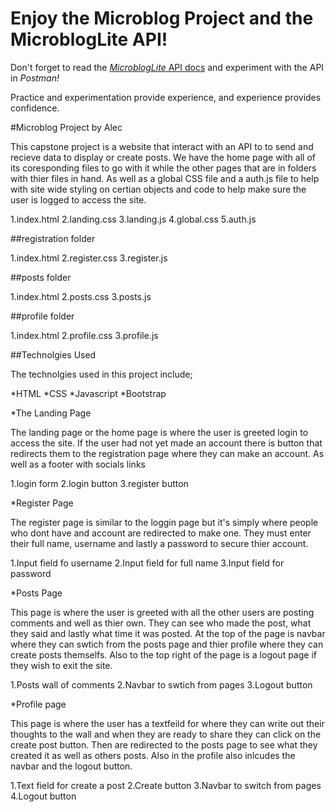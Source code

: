 # Enjoy the Microblog Project and the MicroblogLite API!

Don't forget to read the [*MicroblogLite* API docs](http://microbloglite.us-east-2.elasticbeanstalk.com/docs) and experiment with the API in *Postman!*

Practice and experimentation provide experience, and experience provides confidence.


#Microblog Project by Alec 

This capstone project is a website that interact with an API to to send and recieve data to display or create posts.
We have the home page with all of its coresponding files to go with it while the other pages that are in folders with thier files in hand.
As well as a global CSS file and a auth.js file to help with site wide styling on certian objects and code to help make sure the user is logged to access the site.

1.index.html
2.landing.css
3.landing.js
4.global.css
5.auth.js

##registration folder

1.index.html
2.register.css
3.register.js

##posts folder

1.index.html
2.posts.css
3.posts.js

##profile folder

1.index.html
2.profile.css
3.profile.js

##Technolgies Used 

The technolgies used in this project include;

*HTML
*CSS
*Javascript
*Bootstrap

*The Landing Page 

The landing page or the home page is where the user is greeted login to access the site. If the user had not yet made an account there is button that redirects them 
to the registration page where they can make an account. As well as a footer with socials links 

1.login form 
2.login button 
3.register button 

*Register Page 

The register page is similar to the loggin page but it's simply where people who dont have and account are redirected to make one. They must enter their full name, username and lastly a password to secure thier account.

1.Input field fo username 
2.Input field for full name 
3.Input field for password 

*Posts Page 

This page is where the user is greeted with all the other users are posting comments and well as thier own. They can see who made the post, what they said and lastly what time it was posted.
At the top of the page is navbar where they can swtich from the posts page and thier profile where they can create posts themselfs. Also to the top right of the page is a logout page if they wish to exit the site.

1.Posts wall of comments 
2.Navbar to swtich from pages
3.Logout button 

*Profile page 

This page is where the user has a textfeild for where they can write out their thoughts to the wall and when they are ready to share they can click on the create post button. 
Then are redirected to the posts page to see what they created it as well as others posts. Also in the profile also inlcudes the navbar and the logout button.

1.Text field for create a post 
2.Create button
3.Navbar to switch from pages 
4.Logout button 










